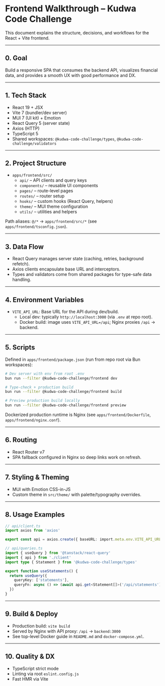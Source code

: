 # Frontend Walkthrough – Kudwa Code Challenge

This document explains the structure, decisions, and workflows for the React + Vite frontend.

---

## 0. Goal

Build a responsive SPA that consumes the backend API, visualizes financial data, and provides a smooth UX with good performance and DX.

---

## 1. Tech Stack

- React 19 + JSX
- Vite 7 (bundler/dev server)
- MUI 7 (UI kit) + Emotion
- React Query 5 (server state)
- Axios (HTTP)
- TypeScript 5
- Shared workspaces: `@kudwa-code-challenge/types`, `@kudwa-code-challenge/validators`

---

## 2. Project Structure

- `apps/frontend/src/`
  - `api/` – API clients and query keys
  - `components/` – reusable UI components
  - `pages/` – route-level pages
  - `routes/` – router setup
  - `hooks/` – custom hooks (React Query, helpers)
  - `theme/` – MUI theme configuration
  - `utils/` – utilities and helpers

Path aliases: `@/*` -> `apps/frontend/src/*` (see `apps/frontend/tsconfig.json`).

---

## 3. Data Flow

- React Query manages server state (caching, retries, background refetch).
- Axios clients encapsulate base URL and interceptors.
- Types and validators come from shared packages for type-safe data handling.

---

## 4. Environment Variables

- `VITE_API_URL`: Base URL for the API during dev/build.
  - Local dev: typically `http://localhost:3000` (via `.env` at repo root).
  - Docker build: image uses `VITE_API_URL=/api`; Nginx proxies `/api` -> backend.

---

## 5. Scripts

Defined in `apps/frontend/package.json` (run from repo root via Bun workspaces):

```bash
# Dev server with env from root .env
bun run --filter @kudwa-code-challenge/frontend dev

# Type-check + production build
bun run --filter @kudwa-code-challenge/frontend build

# Preview production build locally
bun run --filter @kudwa-code-challenge/frontend preview
```

Dockerized production runtime is Nginx (see `apps/frontend/Dockerfile`, `apps/frontend/nginx.conf`).

---

## 6. Routing

- React Router v7
- SPA fallback configured in Nginx so deep links work on refresh.

---

## 7. Styling & Theming

- MUI with Emotion CSS-in-JS
- Custom theme in `src/theme/` with palette/typography overrides.

---

## 8. Usage Examples

```ts
// api/client.ts
import axios from 'axios'

export const api = axios.create({ baseURL: import.meta.env.VITE_API_URL })
```

```ts
// api/queries.ts
import { useQuery } from '@tanstack/react-query'
import { api } from './client'
import type { Statement } from '@kudwa-code-challenge/types'

export function useStatements() {
  return useQuery({
    queryKey: ['statements'],
    queryFn: async () => (await api.get<Statement[]>('/api/statements')).data,
  })
}
```

---

## 9. Build & Deploy

- Production build: `vite build`
- Served by Nginx with API proxy: `/api` -> `backend:3000`
- See top-level Docker guide in `README.md` and `docker-compose.yml`.

---

## 10. Quality & DX

- TypeScript strict mode
- Linting via root `eslint.config.js`
- Fast HMR via Vite
